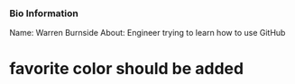 ### Bio Information

Name:  Warren Burnside
About: Engineer trying to learn how to use GitHub

# favorite color should be added
